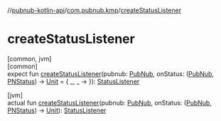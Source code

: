 //[pubnub-kotlin-api](../../index.md)/[com.pubnub.kmp](index.md)/[createStatusListener](create-status-listener.md)

# createStatusListener

[common, jvm]\
[common]\
expect fun [createStatusListener](create-status-listener.md)(pubnub: [PubNub](../com.pubnub.api/-pub-nub/index.md), onStatus: ([PubNub](../com.pubnub.api/-pub-nub/index.md), [PNStatus](../com.pubnub.api.models.consumer/-p-n-status/index.md)) -&gt; [Unit](https://kotlinlang.org/api/latest/jvm/stdlib/kotlin/-unit/index.html) = { _, _ -&gt; }): [StatusListener](../com.pubnub.api.v2.callbacks/-status-listener/index.md)

[jvm]\
actual fun [createStatusListener](create-status-listener.md)(pubnub: [PubNub](../com.pubnub.api/-pub-nub/index.md), onStatus: ([PubNub](../com.pubnub.api/-pub-nub/index.md), [PNStatus](../com.pubnub.api.models.consumer/-p-n-status/index.md)) -&gt; [Unit](https://kotlinlang.org/api/latest/jvm/stdlib/kotlin/-unit/index.html)): [StatusListener](../com.pubnub.api.v2.callbacks/-status-listener/index.md)
